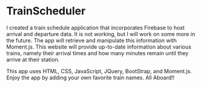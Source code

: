 # TrainScheduler

I created a train schedule application that incorporates Firebase to host arrival and departure data. It is not working, but I will work on some more in the future. The app will retrieve and manipulate this information with Moment.js. This website will provide up-to-date information about various trains, namely their arrival times and how many minutes remain until they arrive at their station.
 
This app uses HTML, CSS, JavaScript, JQuery, BootStrap, and Moment.js. Enjoy the app by adding your own favorite train names. All Aboard!!
